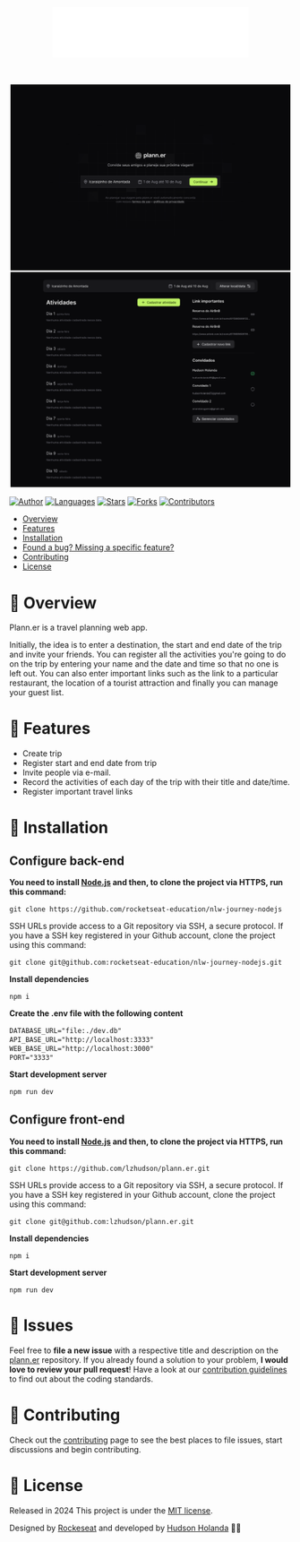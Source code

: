 <p align="center">
  <img src=".github/docs/images/logo.svg" width="350"/>
</p>

<br />

<p align="center">
  <img src=".github/docs/images/home.png" width="500"/>
  <img src=".github/docs/images/trip-page.png" width="500"/>
</p>

[![Author](https://img.shields.io/badge/author-lzhudson-00B37E?style=flat-square)](https://github.com/lzhudson)
[![Languages](https://img.shields.io/github/languages/count/lzhudson/plann.er?color=%2300B37E&style=flat-square)](#)
[![Stars](https://img.shields.io/github/stars/lzhudson/plann.er?color=00B37E&style=flat-square)](https://github.com/lzhudson/plann.er/stargazers)
[![Forks](https://img.shields.io/github/forks/lzhudson/plann.er?color=00B37E&style=flat-square)](https://github.com/lzhudson/plann.er/network/members)
[![Contributors](https://img.shields.io/github/contributors/lzhudson/plann.er?color=00B37E&style=flat-square)](https://github.com/lzhudson/plann.er/graphs/contributors)

* [Overview](#memo-overview)
* [Features](#rocket-features)
* [Installation](#construction_worker-installation)
* [Found a bug? Missing a specific feature?](#bug-issues)
* [Contributing](#tada-contributing)
* [License](#closed_book-license)

# :memo: Overview

Plann.er is a travel planning web app.

Initially, the idea is to enter a destination, the start and end date of the trip and invite your friends. You can register all the activities you're going to do on the trip by entering your name and the date and time so that no one is left out. You can also enter important links such as the link to a particular restaurant, the location of a tourist attraction and finally you can manage your guest list.

# :rocket: Features

* Create trip
* Register start and end date from trip
* Invite people via e-mail.
* Record the activities of each day of the trip with their title and date/time.
* Register important travel links

# :construction_worker: Installation

## Configure back-end

**You need to install [Node.js](https://nodejs.org/en/download/) and then, to clone the project via HTTPS, run this command:**

```
git clone https://github.com/rocketseat-education/nlw-journey-nodejs
```

SSH URLs provide access to a Git repository via SSH, a secure protocol. If you have a SSH key registered in your Github account, clone the project using this command:

```
git clone git@github.com:rocketseat-education/nlw-journey-nodejs.git
```


**Install dependencies**

```
npm i
```

**Create the .env file with the following content**
```env
DATABASE_URL="file:./dev.db"
API_BASE_URL="http://localhost:3333"
WEB_BASE_URL="http://localhost:3000"
PORT="3333"
```

**Start development server**
```bash
npm run dev
```

## Configure front-end

**You need to install [Node.js](https://nodejs.org/en/download/) and then, to clone the project via HTTPS, run this command:**

```
git clone https://github.com/lzhudson/plann.er.git
```

SSH URLs provide access to a Git repository via SSH, a secure protocol. If you have a SSH key registered in your Github account, clone the project using this command:

```
git clone git@github.com:lzhudson/plann.er.git
```

**Install dependencies**

```
npm i
```

**Start development server**

```
npm run dev
```

# :bug: Issues

Feel free to **file a new issue** with a respective title and description on the [plann.er](https://github.com/lzhudson/plann.er/issues) repository. If you already found a solution to your problem, **I would love to review your pull request**! Have a look at our [contribution guidelines](https://github.com/lzhudson/plann.er/blob/main/CONTRIBUTING.md) to find out about the coding standards.

# :tada: Contributing

Check out the [contributing](https://github.com/lzhudson/plann.er/blob/main/CONTRIBUTING.md) page to see the best places to file issues, start discussions and begin contributing.

# :closed_book: License

Released in 2024
This project is under the [MIT license](https://github.com/lzhudson/plann.er/blob/main/LICENSE).

Designed by [Rockeseat](https://github.com/Rocketseat) and developed by [Hudson Holanda](https://github.com/lzhudson) 🖤🚀